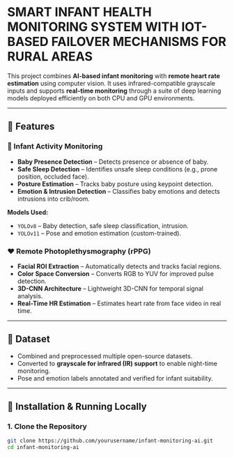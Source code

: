 # SMART INFANT HEALTH MONITORING SYSTEM WITH IOT-BASED FAILOVER MECHANISMS FOR RURAL AREAS


This project combines **AI-based infant monitoring** with **remote heart rate estimation** using computer vision. It uses infrared-compatible grayscale inputs and supports **real-time monitoring** through a suite of deep learning models deployed efficiently on both CPU and GPU environments.

---

## 🧠 Features

### 🍼 Infant Activity Monitoring
- **Baby Presence Detection** – Detects presence or absence of baby.
- **Safe Sleep Detection** – Identifies unsafe sleep conditions (e.g., prone position, occluded face).
- **Posture Estimation** – Tracks baby posture using keypoint detection.
- **Emotion & Intrusion Detection** – Classifies baby emotions and detects intrusions into crib/room.

**Models Used:**
- `YOLOv8` – Baby detection, safe sleep classification, intrusion.
- `YOLOv11` – Pose and emotion estimation (custom-trained).

### ❤️ Remote Photoplethysmography (rPPG)
- **Facial ROI Extraction** – Automatically detects and tracks facial regions.
- **Color Space Conversion** – Converts RGB to YUV for improved pulse detection.
- **3D-CNN Architecture** – Lightweight 3D-CNN for temporal signal analysis.
- **Real-Time HR Estimation** – Estimates heart rate from face video in real time.

---

## 📂 Dataset

- Combined and preprocessed multiple open-source datasets.
- Converted to **grayscale for infrared (IR) support** to enable night-time monitoring.
- Pose and emotion labels annotated and verified for infant suitability.

---

## 🚀 Installation & Running Locally

### 1. Clone the Repository

```bash
git clone https://github.com/yourusername/infant-monitoring-ai.git
cd infant-monitoring-ai
